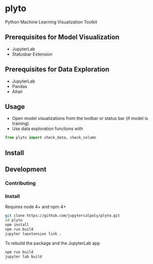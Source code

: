 # plyto
Python Machine Learning Visualization Toolkit

## Prerequisites for Model Visualization

- JupyterLab
- Statusbar Extension

## Prerequisites for Data Exploration

- JupyterLab
- Pandas
- Altair

## Usage

- Open model visualizations from the toolbar or status bar (if model is training)
- Use data exploration functions with 
```python
from plyto import check_data, check_column
```

## Install

## Development

### Contributing

### Install

Requires node 4+ and npm 4+

```bash
git clone https://github.com/jupytercalpoly/plyto.git
cd plyto
npm install
npm run build
jupyter laextension link .
```

To rebuild the package and the JupyterLab app

```bash
npm run build
jupyter lab build
```
